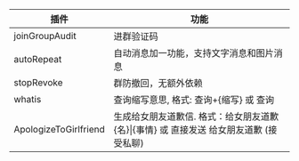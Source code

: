 | 插件                  | 功能                                                                                   |
| --------------------- | -------------------------------------------------------------------------------------- |
| joinGroupAudit        | 进群验证码                                                                             |
| autoRepeat            | 自动消息加一功能，支持文字消息和图片消息                                               |
| stopRevoke            | 群防撤回，无额外依赖                                                                   |
| whatis                | 查询缩写意思, 格式: 查询+{缩写} 或 查询                                                |
| ApologizeToGirlfriend | 生成给女朋友道歉信. 格式：给女朋友道歉{名}\|{事情} 或 直接发送 给女朋友道歉 (接受私聊) |
